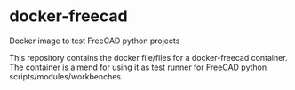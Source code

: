 # docker-freecad
Docker image to test FreeCAD python projects

This repository contains the docker file/files for a docker-freecad container. The container is aimend for using it as test runner for FreeCAD python scripts/modules/workbenches.

